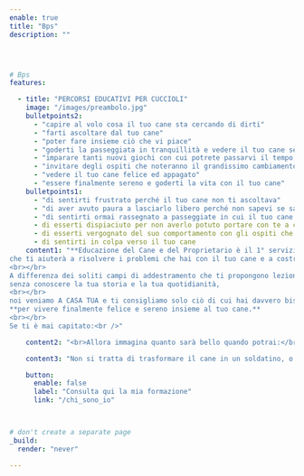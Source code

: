 ```yaml
---
enable: true
title: "Bps"
description: ""




# Bps
features:

  - title: "PERCORSI EDUCATIVI PER CUCCIOLI"
    image: "/images/preambolo.jpg"
    bulletpoints2:
      - "capire al volo cosa il tuo cane sta cercando di dirti"
      - "farti ascoltare dal tuo cane"
      - "poter fare insieme ciò che vi piace"
      - "goderti la passeggiata in tranquillità e vedere il tuo cane sereno e felice"
      - "imparare tanti nuovi giochi con cui potrete passarvi il tempo, anche in casa"
      - "invitare degli ospiti che noteranno il grandissimo cambiamento nel comportamento del tuo cane."
      - "vedere il tuo cane felice ed appagato"
      - "essere finalmente sereno e goderti la vita con il tuo cane"
    bulletpoints1:
      - "di sentirti frustrato perché il tuo cane non ti ascoltava"
      - "di aver avuto paura a lasciarlo libero perché non sapevi se sarebbe tornato al richiamo"
      - "di sentirti ormai rassegnato a passeggiate in cui il tuo cane tira costantemente al guinzaglio"
      - di esserti dispiaciuto per non averlo potuto portare con te a causa della sua agitazione
      - di esserti vergognato del suo comportamento con gli ospiti che entravano in casa
      - di sentirti in colpa verso il tuo cane
    content1: "**Educazione del Cane e del Proprietario è il 1° servizio di consulenza cinofila altamente personalizzata** 
che ti aiuterà a risolvere i problemi che hai con il tuo cane e a costruire con lui una fantastica relazione.
<br></br>
A differenza dei soliti campi di addestramento che ti propongono lezioni preconfezionate senza realmente chiedersi quali sono i bisogni tuoi e del tuo cane, 
senza conoscere la tua storia e la tua quotidianità,
<br></br>
noi veniamo A CASA TUA e ti consigliamo solo ciò di cui hai davvero bisogno 
**per vivere finalmente felice e sereno insieme al tuo cane.**
<br></br>
Se ti è mai capitato:<br />"

    content2: "<br>Allora immagina quanto sarà bello quando potrai:</br>"

    content3: "Non si tratta di trasformare il cane in un soldatino, o di insegnargli chissà quali strani trucchi da circo, ma solo di **migliorare la vostra comunicazione in modo che possiate risolvere i vostri problemi quotidiani ed essere felici insieme.**"

    button:
      enable: false
      label: "Consulta qui la mia formazione"
      link: "/chi_sono_io"



# don't create a separate page
_build:
  render: "never"

---
```

